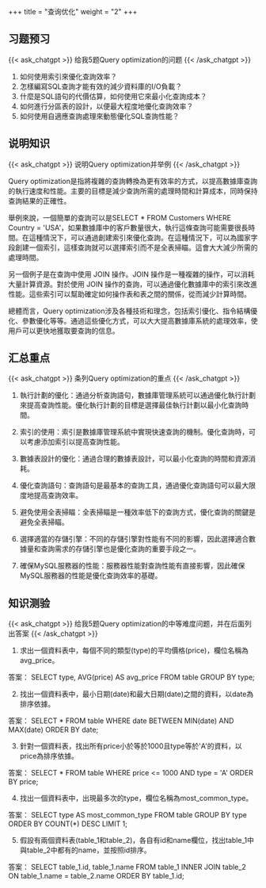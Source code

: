 +++
title = "查询优化"
weight = "2"
+++
## 习题预习
{{< ask_chatgpt >}}
给我5题Query optimization的问题
{{< /ask_chatgpt >}}



1. 如何使用索引來優化查詢效率？
2. 怎樣編寫SQL查詢才能有效的減少資料庫的I/O負載？
3. 什麼是SQL語句的代價估算，如何使用它來最小化查詢成本？
4. 如何進行分區表的設計，以便最大程度地優化查詢效率？
5. 如何使用自適應查詢處理來動態優化SQL查詢性能？   

## 说明知识
{{< ask_chatgpt >}}
说明Query optimization并举例
{{< /ask_chatgpt >}}



Query optimization是指將複雜的查詢轉換為更有效率的方式，以提高數據庫查詢的執行速度和性能。主要的目標是減少查詢所需的處理時間和計算成本，同時保持查詢結果的正確性。

舉例來說，一個簡單的查詢可以是SELECT * FROM Customers WHERE Country = 'USA'，如果數據庫中的客戶數量很大，執行這條查詢可能需要很長時間。在這種情況下，可以通過創建索引來優化查詢。在這種情況下，可以為國家字段創建一個索引，這樣查詢就可以選擇索引而不是全表掃瞄。這會大大減少所需的處理時間。

另一個例子是在查詢中使用 JOIN 操作。JOIN 操作是一種複雜的操作，可以消耗大量計算資源。對於使用 JOIN 操作的查詢，可以通過優化數據庫中的索引來改進性能。這些索引可以幫助確定如何操作表和表之間的關係，從而減少計算時間。

總體而言，Query optimization涉及各種技術和理念，包括索引優化、指令結構優化、參數優化等等。通過這些優化方式，可以大大提高數據庫系統的處理效率，使用戶可以更快地獲取要查詢的信息。   

## 汇总重点
{{< ask_chatgpt >}}
条列Query optimization的重点
{{< /ask_chatgpt >}}



1. 執行計劃的優化：通過分析查詢語句，數據庫管理系統可以通過優化執行計劃來提高查詢性能。優化執行計劃的目標是選擇最佳執行計劃以最小化查詢時間。

2. 索引的使用：索引是數據庫管理系統中實現快速查詢的機制。優化查詢時，可以考慮添加索引以提高查詢性能。

3. 數據表設計的優化：通過合理的數據表設計，可以最小化查詢的時間和資源消耗。

4. 優化查詢語句：查詢語句是最基本的查詢工具，通過優化查詢語句可以最大限度地提高查詢效率。

5. 避免使用全表掃瞄：全表掃瞄是一種效率低下的查詢方式，優化查詢的關鍵是避免全表掃瞄。

6. 選擇適當的存儲引擎：不同的存儲引擎對性能有不同的影響，因此選擇適合數據量和查詢需求的存儲引擎也是優化查詢的重要手段之一。

7. 確保MySQL服務器的性能：服務器性能對查詢性能有直接影響，因此確保MySQL服務器的性能是優化查詢效率的基礎。   

## 知识测验
{{< ask_chatgpt >}}
给我5题Query optimization的中等难度问题，并在后面列出答案
{{< /ask_chatgpt >}}



1. 求出一個資料表中，每個不同的類型(type)的平均價格(price)，欄位名稱為avg_price。

答案：
SELECT type, AVG(price) AS avg_price
FROM table
GROUP BY type;

2. 找出一個資料表中，最小日期(date)和最大日期(date)之間的資料，以date為排序依據。

答案：
SELECT *
FROM table
WHERE date BETWEEN MIN(date) AND MAX(date)
ORDER BY date;

3. 針對一個資料表，找出所有price小於等於1000且type等於'A'的資料，以price為排序依據。

答案：
SELECT *
FROM table
WHERE price <= 1000 AND type = 'A'
ORDER BY price;

4. 找出一個資料表中，出現最多次的type，欄位名稱為most_common_type。

答案：
SELECT type AS most_common_type
FROM table
GROUP BY type
ORDER BY COUNT(*) DESC
LIMIT 1;

5. 假設有兩個資料表(table_1和table_2)，各自有id和name欄位，找出table_1中與table_2中都有的name，並按照id排序。

答案：
SELECT table_1.id, table_1.name
FROM table_1
INNER JOIN table_2 ON table_1.name = table_2.name
ORDER BY table_1.id;   

